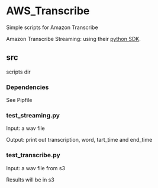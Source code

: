 # AWS_Transcribe

Simple scripts for Amazon Transcribe 

Amazon Transcribe Streaming: using their [python SDK](https://github.com/awslabs/amazon-transcribe-streaming-sdk).

## src
scripts dir

### Dependencies
See Pipfile

### test_streaming.py
Input: a wav file

Output: print out transcription, word, tart_time and end_time

### test_transcribe.py
Input: a wav file from s3

Results will be in s3
